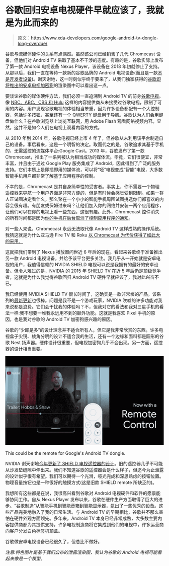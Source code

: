 # 谷歌回归安卓电视硬件早就应该了，我就是为此而来的

> 原文：<https://www.xda-developers.com/google-android-tv-dongle-long-overdue/>

谷歌与流媒体硬件的关系有点偶然。虽然该公司已经销售了几代 Chromecast 设备，但他们对 Android TV 采取了基本不干涉的态度。有趣的是，谷歌实际上发布了第一款 Android 电视设备 Nexus Player，该设备在 2018 年初就停止了支持。从那以后，我们一直在等待一款新的谷歌品牌的 Android 电视设备(而且是一款[不是开发者设备](https://www.xda-developers.com/google-android-10-android-tv-adt-3-developer/))。谢天谢地，这一时刻似乎终于要来了，从我们独家获得的[谷歌即将推出的安卓电视加密狗](https://www.xda-developers.com/google-android-tv-dongle-remote-ui/)的渲染图中可以看出这一点。

要谈论谷歌的媒体硬件方法，我们必须一直追溯到 Android TV 的前身[谷歌电视](https://en.wikipedia.org/wiki/Google_TV)。像 [NBC、ABC、CBS 和 Hulu](https://www.wsj.com/articles/SB10001424052702303339504575566572021412854) 这样的内容提供商从未接受过谷歌电视，限制了可用的内容。用户发现谷歌电视的体验相当笨重，因为许多设备都配有一个大控制器，包括许多按钮，甚至还有一个 QWERTY 键盘用于导航。谷歌认为人们会用键盘做什么？在谷歌浏览器上浏览互联网，用 Adobe Flash 观看网络视频内容。显然，这并不是如今人们在电视上观看内容的方式。

从 2010 年到 2014 年，谷歌电视已经上市 4 年了，但谷歌从未利用该平台制造自己的设备。事后看来，这是一个明智的决定。取而代之的是，谷歌追求其基于手机的、无需遥控的流媒体平台:Google Cast。2013 年，谷歌发布了第一款 Chromecast，推出了一系列被认为相当成功的媒体流。毕竟，它们很便宜，非常丰富，并且由于通过 Google Play 服务集成了 Android，因此得到了广泛的服务支持。它们本质上是即插即用的媒体流，可以将“哑”电视变成“智能”电视，大多数智能手机用户都非常了解基于应用程序的控制。

不幸的是，Chromecast 是其自身简单性的受害者。事实上，你不需要一个物理遥控器来导航一个用户界面是非常方便的，但是有时候会感觉受到限制。如果一群人正试图决定看什么，那么聚在一个小小的智能手机周围试图挑选你们都喜欢的内容会很有趣。有朋友或保姆过来吗？让他们加入你的网络并安装一两个应用程序，让他们可以在你的电视上看一些东西，这很有趣。此外，Chromecast 控件消失的所有时间都是因为[你的手机在后台取消了控制应用程序的通知](https://www.xda-developers.com/phone-software-killing-apps-background/)。

对一些人来说，Chromecast 永远无法取代像 Android TV 这样成熟的操作系统。我猜这就是为什么亚马逊 Fire TV 和 Roku [以 Chromecast 为代价获得了如此大的采用。](https://www.multichannel.com/news/roku-and-fire-tv-control-70-percent-of-smp-market)

这就把我们带到了 Nexus 播放器问世近 6 年后的现在。看起来谷歌终于准备推出另一款 Android 电视设备，并给予该平台更多关注。我几乎从一开始就是安卓电视的用户，我值得信赖的 NVIDIA SHIELD 电视可以说是我拥有的最好的安卓设备。但令人难过的是，NVIDIA 的 2015 年 SHIELD TV 在近 5 年后仍是顶级竞争者，这就是为什么我觉得谷歌回归 Android TV 硬件早就应该了，我对此兴奋不已。

我已经使用 NVIDIA SHIELD TV 很长时间了，这确实是一款非常棒的产品。该系列的[最新更新](https://www.xda-developers.com/nvidia-shield-tv-pro-shield-tv-stick-announced/)也很棒。问题是我不是一个游戏玩家，NVIDIA 吹嘘的许多功能对我来说都是浪费。它们会干扰我的体验吗？不，但我对它的看法和我对三星手机的看法一样:我不想要一堆我永远用不到的额外功能。这就是我喜欢 Pixel 手机的原因，也是我对谷歌的 Android TV 加密狗感兴趣的原因。

谷歌的“少即是多”的设计理念并不适合所有人，但它是我非常欣赏的东西。许多电视盒子尖锐、棱角分明的设计不适合我的生活，还有一个边缘和面料都是圆形的谷歌 Nest 扬声器。硬件设计很重要，但电视加密狗几乎不会出现。另一方面，遥控器的设计相当重要。

 <picture>![Google Android TV dongle remote](img/f8463139484ce20466eb76ddd801e85d.png)</picture> 

This could be the remote for Google's Android TV dongle.

NVIDIA 谢天谢地[今年更新了 SHIELD 电视遥控器的设计](https://www.xda-developers.com/nvidia-shield-tv-remote-available/)。旧的遥控器几乎不可能从沙发垫缝隙中伸出来。我们不知道谷歌的遥控器会是什么样子，但迄今为止泄露的设计似乎很有希望。我们可以期待一个光滑，哑光完成和深思熟虑的按钮位置。物理音量按钮也是一种很好的触摸方式(这是旧款 SHIELD remote 所缺乏的)。

我想所有这些都是在说，我很高兴看到谷歌对 Android 电视硬件和软件的愿景能够协同工作。自从 Nexus Player 发布以来，谷歌在硬件生产方面取得了巨大的进步。“谷歌制造”从智能手机到智能音箱到智能显示器，泵出了一些优秀的设备。这些产品完美地融入了我的日常生活。与 Android TV 的早期相比，谷歌并不那么害怕在硬件外观方面领先。多年来，Android TV 本身已经非常成熟，大多数主要内容提供商都为其提供支持，许多电视制造商将它集成到他们的电视中，许多运营商向客户分发白色标签机顶盒。

谷歌做安卓电视设备已经很久了，但总比不做好。

*注意:特色图片是基于我们公布的泄露渲染图，我认为谷歌的 Android 电视可能看起来像是一个模型。*